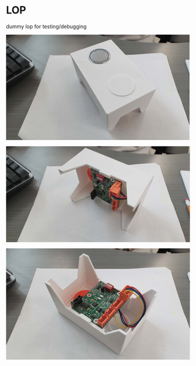 # LOP

dummy lop for testing/debugging

![1](WIN_20250709_13_16_56_Pro.jpg)


![2](WIN_20250709_13_17_01_Pro.jpg)

![3](WIN_20250709_13_17_07_Pro.jpg)